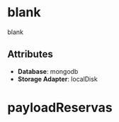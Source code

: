 # blank

blank

## Attributes

- **Database**: mongodb
- **Storage Adapter**: localDisk
# payloadReservas
